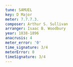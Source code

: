 ```yaml
---
tune: SAMUEL
key: D Major
meter: 7.7.7.3.
composer: Arthur S. Sullivan
arranger: Isaac B. Woodbury
year: 1838-1896
anacrusis: 4
meter_error: '0'
time_signature: 3/4
meterError: 0
timeSignature: 3/4
---
```

